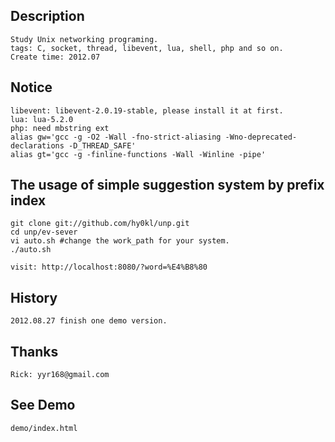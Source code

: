 Description
-----------
    Study Unix networking programing.
    tags: C, socket, thread, libevent, lua, shell, php and so on.
    Create time: 2012.07

Notice
------
    libevent: libevent-2.0.19-stable, please install it at first.
    lua: lua-5.2.0
    php: need mbstring ext
    alias gw='gcc -g -O2 -Wall -fno-strict-aliasing -Wno-deprecated-declarations -D_THREAD_SAFE'
    alias gt='gcc -g -finline-functions -Wall -Winline -pipe'

The usage of simple suggestion system by prefix index
-----
    git clone git://github.com/hy0kl/unp.git
    cd unp/ev-sever
    vi auto.sh #change the work_path for your system.
    ./auto.sh

    visit: http://localhost:8080/?word=%E4%B8%80

History
------
    2012.08.27 finish one demo version.

Thanks
------
    Rick: yyr168@gmail.com

See Demo
--------
    demo/index.html
